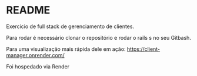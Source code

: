 # README

Exercício de full stack de gerenciamento de clientes.

Para rodar é necessário clonar o repositório e rodar o rails s no seu Gitbash.

Para uma visualização mais rápida dele em ação: https://client-manager.onrender.com/ 

Foi hospedado via Render
